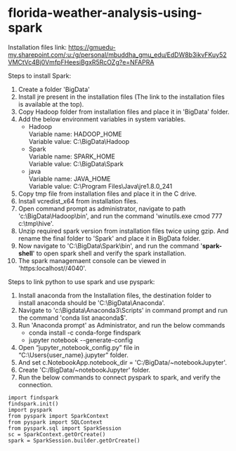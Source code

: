 # florida-weather-analysis-using-spark

Installation files link: https://gmuedu-my.sharepoint.com/:u:/g/personal/mbuddha_gmu_edu/EdDW8b3ikvFKuy52VMCtVc4Bj0VmfpFHeesiBgxR5RcOZg?e=NFAPRA

Steps to install Spark:
1) Create a folder 'BigData'
2) Install jre present in the installation files (The link to the installation files is available at the top).
3) Copy Hadoop folder from installation files and place it in 'BigData' folder.
4) Add the below environment variables in system variables.
      <ul>
      <li>Hadoop<br>
      Variable name: HADOOP_HOME<br>
      Variable value: C:\BigData\Hadoop</li>
      <li>Spark<br>
      Variable name: SPARK_HOME<br>
      Variable value: C:\BigData\Spark</li>
      <li>java<br>
      Variable name: JAVA_HOME<br>
      Variable value: C:\Program Files\Java\jre1.8.0_241</li>
      </ul>
5) Copy tmp file from installation files and place it in the C drive.
6) Install vcredist_x64 from installation files.
7) Open command prompt as administrator, navigate to path 'c:\BigData\Hadoop\bin', and run the command 'winutils.exe cmod 777 c:\tmp\hive'.
8) Unzip required spark version from installation files twice using gzip. And rename the final folder to 'Spark' and place it in BigData folder.
9) Now navigate to 'C:\BigData\Spark\bin', and run the command '<b>spark-shell</b>' to open spark shell and verify the spark installation.
10) The spark managemaent console can be viewed in 'https:localhost//4040'.

Steps to link python to use spark and use pyspark:
1) Install anaconda from the Installation files, the destination folder to install anaconda should be 'C:\BigData\Anaconda'.
2) Navigate to 'c:\Bigdata\Anaconda3\Scripts' in command prompt and run the command 'conda list anaconda$'.
3) Run 'Anaconda prompt' as Administrator, and run the below commands
      <ul>
      <li>conda install -c conda-forge findspark
      <li> jupyter notebook --generate-config
      </ul>
4) Open “jupyter_notebook_config.py” file in “C:\Users\{user_name}\.jupyter” folder.
5) And set c.NotebookApp.notebook_dir = 'C:/BigData/~notebookJupyter'.
6)  Create 'C:/BigData/~notebookJupyter' folder.
7)  Run the below commands to connect pyspark to spark, and verify the connection.
~~~
import findspark
findspark.init()
import pyspark
from pyspark import SparkContext
from pyspark import SQLContext
from pyspark.sql import SparkSession
sc = SparkContext.getOrCreate()
spark = SparkSession.builder.getOrCreate()
~~~
